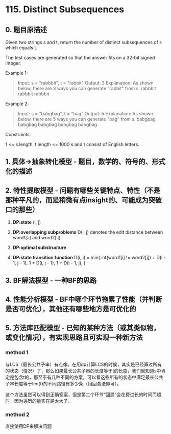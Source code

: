 # 115. Distinct Subsequences

## 0. 题目原描述
Given two strings s and t, return the number of distinct subsequences of s which equals t.

The test cases are generated so that the answer fits on a 32-bit signed integer.


Example 1:
> Input: s = "rabbbit", t = "rabbit"
> Output: 3
> Explanation:
> As shown below, there are 3 ways you can generate "rabbit" from s.
> rabbbit
> rabbbit
> rabbbit

Example 2:
> Input: s = "babgbag", t = "bag"
> Output: 5
> Explanation:
> As shown below, there are 5 ways you can generate "bag" from s.
> babgbag
> babgbag
> babgbag
> babgbag
> babgbag

Constraints:

1 <= s.length, t.length <= 1000
s and t consist of English letters.

## 1. 具体->抽象转化模型 - 题目，数学的、符号的、形式化的描述



## 2. 特性提取模型 - 问题有哪些关键特点、特性（不是那种平凡的，而是稍微有点insight的、可能成为突破口的那些）
1. **DP:state** 
(i, j)
1. **DP:overlapping subproblems** 
D(i, j) denotes the edit distance between word1[:i] and word2[:j]
1. **DP:optimal substructure**

1. **DP:state transition function**
D(i, j) = min(
    int(word1[i] != word2[j]) + D(i - 1, j - 1),
    1 + D(i, j - 1),
    1 + D(i - 1, j),
)


## 3. BF解法模型 - 一种BF的思路


## 4. 性能分析模型 - BF中哪个环节拖累了性能（并判断是否可优化），其他还有哪些地方是可优化的


## 5. 方法库匹配模型 - 已知的某种方法（或其类似物，或变化情况），有实现思路且可实现一种新方法

### method 1
与LCS（最长公共子串）有点像。在用dp计算LCS的时候，其实是已经算过所有的状态（情况）了，那么如果最长公共子串的长度等于t的长度，我们就知道s中肯定是包含t的，那至于有几种不同的方案，可以看这些所有的状态中满足最长公共子串长度等于len(t)的不同路径有多少条（用回溯法即可）。

这个方法虽然可以得到正确答案，但是第二个环节“回溯”会花费过长的时间而超时，因为遍历的量实在是太大了。

### method 2
直接使用DP来解决问题